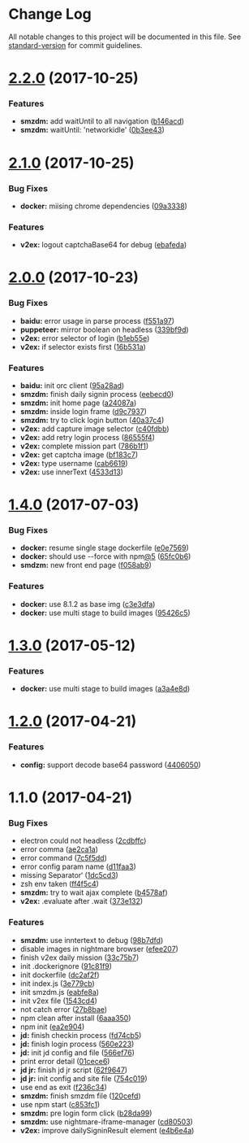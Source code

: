 # Change Log

All notable changes to this project will be documented in this file. See [standard-version](https://github.com/conventional-changelog/standard-version) for commit guidelines.

<a name="2.2.0"></a>
# [2.2.0](https://github.com/yidinghan/daily-signin/compare/v2.1.0...v2.2.0) (2017-10-25)


### Features

* **smzdm:** add waitUntil to all navigation ([b146acd](https://github.com/yidinghan/daily-signin/commit/b146acd))
* **smzdm:** waitUntil: 'networkidle' ([0b3ee43](https://github.com/yidinghan/daily-signin/commit/0b3ee43))



<a name="2.1.0"></a>
# [2.1.0](https://github.com/yidinghan/daily-signin/compare/v2.0.0...v2.1.0) (2017-10-25)


### Bug Fixes

* **docker:** miising chrome dependencies ([09a3338](https://github.com/yidinghan/daily-signin/commit/09a3338))


### Features

* **v2ex:** logout captchaBase64 for debug ([ebafeda](https://github.com/yidinghan/daily-signin/commit/ebafeda))



<a name="2.0.0"></a>
# [2.0.0](https://github.com/yidinghan/daily-signin/compare/v1.4.0...v2.0.0) (2017-10-23)


### Bug Fixes

* **baidu:** error usage in parse process ([f551a97](https://github.com/yidinghan/daily-signin/commit/f551a97))
* **puppeteer:** mirror boolean on headless ([339bf9d](https://github.com/yidinghan/daily-signin/commit/339bf9d))
* **v2ex:** error selector of login ([b1eb55e](https://github.com/yidinghan/daily-signin/commit/b1eb55e))
* **v2ex:** if selector exists first ([16b531a](https://github.com/yidinghan/daily-signin/commit/16b531a))


### Features

* **baidu:** init orc client ([95a28ad](https://github.com/yidinghan/daily-signin/commit/95a28ad))
* **smzdm:** finish daily signin process ([eebecd0](https://github.com/yidinghan/daily-signin/commit/eebecd0))
* **smzdm:** init home page ([a24087a](https://github.com/yidinghan/daily-signin/commit/a24087a))
* **smzdm:** inside login frame ([d9c7937](https://github.com/yidinghan/daily-signin/commit/d9c7937))
* **smzdm:** try to click login button ([40a37c4](https://github.com/yidinghan/daily-signin/commit/40a37c4))
* **v2ex:** add capture image selector ([c40fdbb](https://github.com/yidinghan/daily-signin/commit/c40fdbb))
* **v2ex:** add retry login process ([86555f4](https://github.com/yidinghan/daily-signin/commit/86555f4))
* **v2ex:** complete mission part ([786b1f1](https://github.com/yidinghan/daily-signin/commit/786b1f1))
* **v2ex:** get captcha image ([bf183c7](https://github.com/yidinghan/daily-signin/commit/bf183c7))
* **v2ex:** type username ([cab6619](https://github.com/yidinghan/daily-signin/commit/cab6619))
* **v2ex:** use innerText ([4533d13](https://github.com/yidinghan/daily-signin/commit/4533d13))



<a name="1.4.0"></a>
# [1.4.0](https://github.com/yidinghan/daily-signin/compare/v1.2.0...v1.4.0) (2017-07-03)


### Bug Fixes

* **docker:** resume single stage dockerfile ([e0e7569](https://github.com/yidinghan/daily-signin/commit/e0e7569))
* **docker:** should use --force with npm[@5](https://github.com/5) ([65fc0b6](https://github.com/yidinghan/daily-signin/commit/65fc0b6))
* **smdzm:** new front end page ([f058ab9](https://github.com/yidinghan/daily-signin/commit/f058ab9))


### Features

* **docker:** use 8.1.2 as base img ([c3e3dfa](https://github.com/yidinghan/daily-signin/commit/c3e3dfa))
* **docker:** use multi stage to build images ([95426c5](https://github.com/yidinghan/daily-signin/commit/95426c5))



<a name="1.3.0"></a>
# [1.3.0](https://github.com/yidinghan/daily-signin/compare/v1.2.0...v1.3.0) (2017-05-12)


### Features

* **docker:** use multi stage to build images ([a3a4e8d](https://github.com/yidinghan/daily-signin/commit/a3a4e8d))



<a name="1.2.0"></a>
# [1.2.0](https://github.com/yidinghan/daily-signin/compare/v1.1.0...v1.2.0) (2017-04-21)


### Features

* **config:** support decode base64 password ([4406050](https://github.com/yidinghan/daily-signin/commit/4406050))



<a name="1.1.0"></a>
# 1.1.0 (2017-04-21)


### Bug Fixes

* electron could not headless ([2cdbffc](https://github.com/yidinghan/daily-signin/commit/2cdbffc))
* error comma ([ae2ca1a](https://github.com/yidinghan/daily-signin/commit/ae2ca1a))
* error command ([7c5f5dd](https://github.com/yidinghan/daily-signin/commit/7c5f5dd))
* error config param name ([d11faa3](https://github.com/yidinghan/daily-signin/commit/d11faa3))
* missing Separator‘ ([1dc5cd3](https://github.com/yidinghan/daily-signin/commit/1dc5cd3))
* zsh env taken ([ff4f5c4](https://github.com/yidinghan/daily-signin/commit/ff4f5c4))
* **smzdm:** try to wait ajax complete ([b4578af](https://github.com/yidinghan/daily-signin/commit/b4578af))
* **v2ex:** .evaluate after .wait ([373e132](https://github.com/yidinghan/daily-signin/commit/373e132))


### Features

* **smzdm:** use inntertext to debug ([98b7dfd](https://github.com/yidinghan/daily-signin/commit/98b7dfd))
* disable images in nightmare browser ([efee207](https://github.com/yidinghan/daily-signin/commit/efee207))
* finish v2ex daily mission ([33c75b7](https://github.com/yidinghan/daily-signin/commit/33c75b7))
* init .dockerignore ([91c81f9](https://github.com/yidinghan/daily-signin/commit/91c81f9))
* init dockerfile ([dc2af2f](https://github.com/yidinghan/daily-signin/commit/dc2af2f))
* init index.js ([3e779cb](https://github.com/yidinghan/daily-signin/commit/3e779cb))
* init smzdm.js ([eabfe8a](https://github.com/yidinghan/daily-signin/commit/eabfe8a))
* init v2ex file ([1543cd4](https://github.com/yidinghan/daily-signin/commit/1543cd4))
* not catch error ([27b8bae](https://github.com/yidinghan/daily-signin/commit/27b8bae))
* npm clean after install ([6aaa350](https://github.com/yidinghan/daily-signin/commit/6aaa350))
* npm init ([ea2e904](https://github.com/yidinghan/daily-signin/commit/ea2e904))
* **jd:** finish checkin process ([fd74cb5](https://github.com/yidinghan/daily-signin/commit/fd74cb5))
* **jd:** finish login process ([560e223](https://github.com/yidinghan/daily-signin/commit/560e223))
* **jd:** init jd config and file ([566ef76](https://github.com/yidinghan/daily-signin/commit/566ef76))
* print error detail ([01cece6](https://github.com/yidinghan/daily-signin/commit/01cece6))
* **jd jr:** finish jd jr script ([62f9647](https://github.com/yidinghan/daily-signin/commit/62f9647))
* **jd jr:** init config and site file ([754c019](https://github.com/yidinghan/daily-signin/commit/754c019))
* use end as exit ([f236c34](https://github.com/yidinghan/daily-signin/commit/f236c34))
* **smzdm:** finish smzdm file ([120cefd](https://github.com/yidinghan/daily-signin/commit/120cefd))
* use npm start ([c853fc1](https://github.com/yidinghan/daily-signin/commit/c853fc1))
* **smzdm:** pre login form click ([b28da99](https://github.com/yidinghan/daily-signin/commit/b28da99))
* **smzdm:** use nightmare-iframe-manager ([cd80503](https://github.com/yidinghan/daily-signin/commit/cd80503))
* **v2ex:** improve dailySigninResult element ([e4b6e4a](https://github.com/yidinghan/daily-signin/commit/e4b6e4a))
